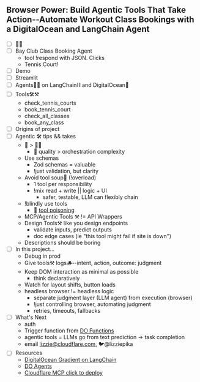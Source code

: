 ## Browser Power: Build Agentic Tools That Take Action--Automate Workout Class Bookings with a DigitalOcean and LangChain Agent

- [ ] 👋🌊 
- [ ] Bay Club Class Booking Agent
    - tool !respond with JSON. Clicks
    - Tennis Court!
- [ ] Demo
- [ ] Streamlit
- [ ] Agents🕵️‍♀️ on LangChain⛓️ and DigitalOcean🐳
- [ ] Tools🛠️⚒️
    - check_tennis_courts
    - book_tennis_court
    - check_all_classes
    - book_any_class
- [ ] Origins of project
- [ ] Agentic 🛠️ tips && takes
    - 🔨 > 🕵️‍♀️
        - 🔨 quality > orchestration complexity
    - Use schemas
        - Zod schemas = valuable
        - !just validation, but clarity
    - Avoid tool soup🍲 (!overload)
        - 1 tool per responsibility
        - !mix read + write || logic + UI
            - safer, testable, LLM can flexibly chain
    - !blindly use tools
        - 👀 [tool poisoning](https://x.com/lbeurerkellner/status/1907075048118059101?s=46)
    - MCP/Agentic Tools ⚒️ != API Wrappers
    - Design Tools⚒️ like you design endpoints
        - validate inputs, predict outputs
        - doc edge cases (ie "this tool might fail if site is down")
    - Descriptions should be boring
- [ ] In this project...
    - Debug in prod
    - Give tools⚒️ logs🪵--intent, action, outcome: judgment
    - Keep DOM interaction as minimal as possible
        - think declaratively
    - Watch for layout shifts, button loads
    - headless browser != headless logic
        - separate judgment layer (LLM agent) from execution (browser)
        - !just controlling browser, automating judgment
        - retries, timeouts, fallbacks
- [ ] What's Next
    - auth
    - Trigger function from [DO Functions](https://cloud.digitalocean.com/functions/)
    - agentic tools = LLMs go from text prediction -> task completion
    - email lizzie@cloudflare.com, 🐦@lizziepika
- [ ] Resources
    - [DigitalOcean Gradient on LangChain](https://python.langchain.com/docs/integrations/providers/gradientai/)
    - [DO Agents](https://docs.digitalocean.com/products/gradient-ai-platform/how-to/use-agents/)
    - [Cloudflare MCP click to deploy](https://developers.cloudflare.com/agents/guides/remote-mcp-server/)
